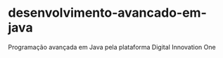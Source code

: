 # desenvolvimento-avancado-em-java
Programação avançada em Java pela plataforma Digital Innovation One
